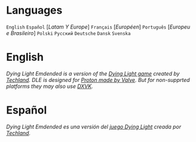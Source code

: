# Languages
  `English` 
  `Español` [_Latam Y Europe_]
  `Français` [_Européen_]
  `Português` [_Europeu e Brasileiro_]
  `Polski`
  `Русский`
  `Deutsche`
  `Dansk`
  `Svenska`
#

# English
*Dying Light Emdended is a version of the [Dying Light game](https://dyinglightgame.com/dyinglight/) created by [Techland](https://techland.net/).*
_DLE is designed for [Proton made by Valve](https://github.com/ValveSoftware/Proton/). But for non-supprted platforms they may also use [DXVK](https://www.github.com/doitsujin/dxvk)._
##

# Español
*Dying Light Emdended es una versión del [juego Dying Light](https://dyinglightgame.com/dyinglight/) creada por [Techland](https://techland.net/).*
##
